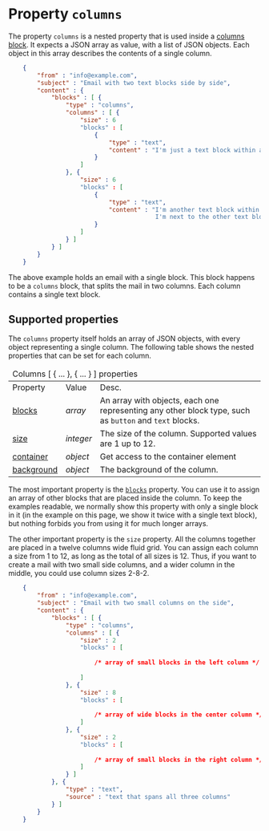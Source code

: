 # Property `columns`

The property `columns` is a nested property that is used inside a 
<a href="/support/json/block-columns">columns block</a>. It expects
a JSON array as value, with a list of JSON objects. Each object 
in this array describes the contents of a single column.


````json
    {
        "from" : "info@example.com",
        "subject" : "Email with two text blocks side by side",
        "content" : {
            "blocks" : [ {
                "type" : "columns",
                "columns" : [ {
                    "size" : 6
                    "blocks" : [
                        {
                            "type" : "text",
                            "content" : "I'm just a text block within a column."
                        }
                    ]
                }, {
                    "size" : 6
                    "blocks" : [
                        {
                            "type" : "text",
                            "content" : "I'm another text block within a column,
                                         I'm next to the other text block."
                        }
                    ]
                } ]
            } ]
        }
    }
````


The above example holds an email with a single block. This block 
happens to be a `columns` block, that splits the mail in two columns.
Each column contains a single text block.

## Supported properties

The `columns` property itself holds an array of JSON objects, with every
object representing a single column. The following table shows the 
nested properties that can be set for each column.

<table class="info">
    <thead>
        <tr>
            <td colspan="3">Columns [ { ... }, { ... } ] properties</td>
        </tr>
    </thead>
    <tbody>
        <tr class="thead">
            <td>Property</td>
            <td>Value</td>
            <td>Desc.</td>
        </tr>
        <tr>
            <td><a href="/support/json/property-blocks">blocks</a></td>
            <td><em>array</em></td>
            <td>
                An array with objects, each one representing any other block type, such as <code>button</code> and <code>text</code> blocks. 
            </td>
        </tr>
        <tr>
            <td><a href="/support/json/property-size">size</a></td>
            <td><em>integer</em></td>
            <td>
                The size of the column. Supported values are 1 up to 12.
            </td>
        </tr>
        <tr>
            <td><a href="/support/json/property-container">container</a></td>
            <td><em>object</em></td>
            <td>Get access to the container element</td>
        </tr>
        <tr>
            <td><a href="/support/json/property-background">background</a></td>
            <td><em>object</em></td>
            <td>The background of the column.</td>
        </tr>
    </tbody>
</table>

The most important property is the <a href="/support/json/property-blocks">`blocks`</a>
property. You can use it to assign an array of other blocks that are placed 
inside the column. To keep the examples readable, we normally show this
property with only a single block in it (in the example on this page, we show
it twice with a single text block), but nothing forbids you
from using it for much longer arrays.

The other important property is the `size` property. All the columns together
are placed in a twelve columns wide fluid grid. You can assign each column
a size from 1 to 12, as long as the total of all sizes is 12. Thus, if 
you want to create a mail with two small side columns, and a wider column
in the middle, you could use column sizes 2-8-2.


````json
    {
        "from" : "info@example.com",
        "subject" : "Email with two small columns on the side",
        "content" : {
            "blocks" : [ {
                "type" : "columns",
                "columns" : [ {
                    "size" : 2
                    "blocks" : [
                    
                        /* array of small blocks in the left column */
                    
                    ]
                }, {
                    "size" : 8
                    "blocks" : [
                    
                        /* array of wide blocks in the center column */
                    ]
                }, {
                    "size" : 2
                    "blocks" : [
                    
                        /* array of small blocks in the right column */
                    ]
                } ]
            }, {
                "type" : "text",
                "source" : "text that spans all three columns"
            } ]
        }
    }
````
